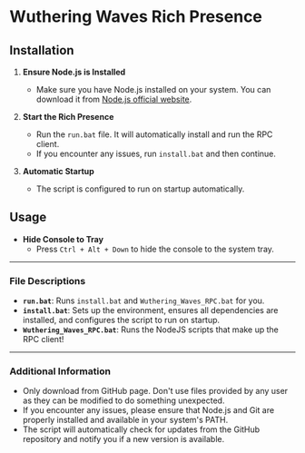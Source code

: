 # Wuthering Waves Rich Presence

## Installation

1. **Ensure Node.js is Installed**
   - Make sure you have Node.js installed on your system. You can download it from [Node.js official website](https://nodejs.org/).

2. **Start the Rich Presence**
   - Run the `run.bat` file. It will automatically install and run the RPC client.
   - If you encounter any issues, run `install.bat` and then continue.

3. **Automatic Startup**
   - The script is configured to run on startup automatically.

## Usage

- **Hide Console to Tray**
  - Press `Ctrl + Alt + Down` to hide the console to the system tray.

---

### File Descriptions

- **`run.bat`**: Runs `install.bat` and `Wuthering_Waves_RPC.bat` for you.
- **`install.bat`**: Sets up the environment, ensures all dependencies are installed, and configures the script to run on startup.
- **`Wuthering_Waves_RPC.bat`**: Runs the NodeJS scripts that make up the RPC client!

---

### Additional Information

- Only download from GitHub page. Don't use files provided by any user as they can be modified to do something unexpected.
- If you encounter any issues, please ensure that Node.js and Git are properly installed and available in your system's PATH.
- The script will automatically check for updates from the GitHub repository and notify you if a new version is available.
